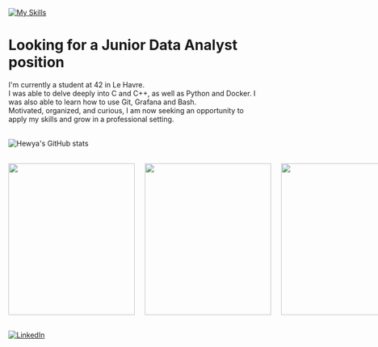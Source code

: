 [![My Skills](https://skillicons.dev/icons?i=c,cpp,py,docker,git,bash,vscode&perline=10)](https://skillicons.dev)

# Looking for a Junior Data Analyst position
I'm currently a student at 42 in Le Havre.<br/> 
I was able to delve deeply into C and C++, as well as Python and Docker. I was also able to learn how to use Git, Grafana and Bash.<br/> 
Motivated, organized, and curious, I am now seeking an opportunity to apply my skills and grow in a professional setting.  
<br/>

![Hewya's GitHub stats](https://github-readme-stats.vercel.app/api?username=hewya&show_icons=true&theme=material-palenight&hide_border=True&hide=prs,issues)

<br/>

<div style="display: flex; justify-content: space-around; gap: 20px;">
  <a href="https://github.com/LaTeam-Trancendence/transcendence">
    <img src="https://github-readme-stats.vercel.app/api/pin/?username=LaTeam-Trancendence&repo=transcendence&theme=material-palenight&hide_border=True" style="width: 250px; height: 300px;" />
  </a>
  <a href="https://github.com/Hewya/Minishell">
    <img src="https://github-readme-stats.vercel.app/api/pin/?username=hewya&repo=minishell&theme=material-palenight&hide_border=True" style="width: 250px; height: 300px;" />
  </a>
  <a href="https://github.com/Hewya/Cub3d">
    <img src="https://github-readme-stats.vercel.app/api/pin/?username=hewya&repo=Cub3d&theme=material-palenight&hide_border=True" style="width: 250px; height: 300px;" />
  </a>
  <a href="https://github.com/Hewya/pipex">
    <img src="https://github-readme-stats.vercel.app/api/pin/?username=hewya&repo=pipex&theme=material-palenight&hide_border=True" style="width: 250px; height: 300px;" />
  </a>
</div>

<br/>

[![LinkedIn](https://skillicons.dev/icons?i=linkedin)](https://www.linkedin.com/in/ga%C3%ABlle-abarnou/)
